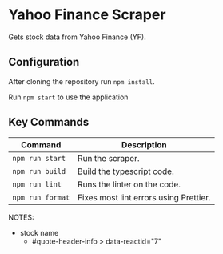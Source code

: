 # Yahoo Finance Scraper

Gets stock data from Yahoo Finance (YF).

## Configuration

After cloning the repository run `npm install`.

Run `npm start` to use the application

## Key Commands

| Command          | Description                            |
| ---------------- | -------------------------------------- |
| `npm run start`  | Run the scraper.                       |
| `npm run build`  | Build the typescript code.             |
| `npm run lint`   | Runs the linter on the code.           |
| `npm run format` | Fixes most lint errors using Prettier. |

NOTES:

- stock name
  - #quote-header-info > data-reactid="7"
